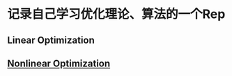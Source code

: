 # 记录自己学习优化理论、算法的一个Rep

## Linear Optimization

## [Nonlinear Optimization](https://github.com/xiaojkql/Optimization/tree/master/Nonlinear%20Optimization)